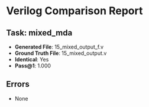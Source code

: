 
# Verilog Comparison Report

## Task: mixed_mda
- **Generated File**: 15_mixed_output_f.v
- **Ground Truth File**: 15_mixed_output.v
- **Identical**: Yes
- **Pass@1**: 1.000

## Errors
- None
